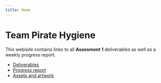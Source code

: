 ```yaml
---
title: Home
---
```

# Team Pirate Hygiene
This webisite contains links to all **Assesment 1** deliverables as well as a weekly progress report.

* [Deliverables](https://beep-boop-boop.github.io/ENG1-Team4/deliverables)
* [Progress report](https://beep-boop-boop.github.io/ENG1-Team4/progress_report)
* [Assets and artwork]((https://beep-boop-boop.github.io/ENG1-Team4/assets))

